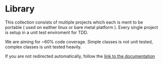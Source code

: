 # Library

This collection consists of multiple projects which each is ment to be portable ( used on eaither linux or bare metal platform ).
Every single project is setup in a unit test enviroment for TDD.


We are aiming for ~60% code coverage. Simple classes is not unit tested, complex classes is unit tested heavily.

<!DOCTYPE HTML>
<html lang="en-US">
    <head>
        <meta charset="UTF-8">
        <meta http-equiv="refresh" content="1;url=html/index.html">
        <title>Page Redirection</title>
    </head>
    <body>
        If you are not redirected automatically, 
        follow the <a href="/DOCS/html/index.html">link to the documentation</a>
    </body>
</html>
